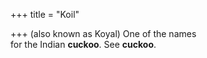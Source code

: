 +++
title = "Koil"

+++
(also known as Koyal) One of the names  
for the Indian **cuckoo**. See **cuckoo**.